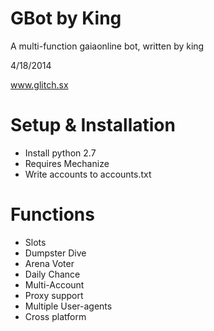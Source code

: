 GBot by King
==========

A multi-function gaiaonline bot, written by king

4/18/2014

www.glitch.sx

Setup & Installation
==============

- Install python 2.7
- Requires Mechanize
- Write accounts to accounts.txt

Functions
=======
- Slots
- Dumpster Dive
- Arena Voter
- Daily Chance
- Multi-Account
- Proxy support
- Multiple User-agents
- Cross platform
